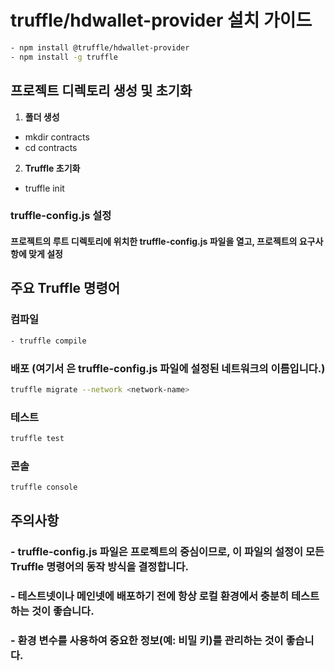 # truffle/hdwallet-provider 설치 가이드
```bash   
- npm install @truffle/hdwallet-provider
- npm install -g truffle
```

## 프로젝트 디렉토리 생성 및 초기화 
1. **폴더 생성**
- mkdir contracts
- cd contracts

2. **Truffle 초기화**
- truffle init

### truffle-config.js 설정
#### 프로젝트의 루트 디렉토리에 위치한 truffle-config.js 파일을 열고, 프로젝트의 요구사항에 맞게 설정

## 주요 Truffle 명령어

### 컴파일
```bash
- truffle compile
```

### 배포 (여기서 <network-name>은 truffle-config.js 파일에 설정된 네트워크의 이름입니다.)
```bash
truffle migrate --network <network-name>
```

### 테스트
```bash
truffle test
```

### 콘솔
```bash
truffle console
```

## 주의사항
### - truffle-config.js 파일은 프로젝트의 중심이므로, 이 파일의 설정이 모든 Truffle 명령어의 동작 방식을 결정합니다.
### - 테스트넷이나 메인넷에 배포하기 전에 항상 로컬 환경에서 충분히 테스트하는 것이 좋습니다.
### - 환경 변수를 사용하여 중요한 정보(예: 비밀 키)를 관리하는 것이 좋습니다.